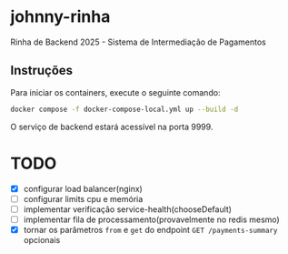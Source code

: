 # johnny-rinha

Rinha de Backend 2025 - Sistema de Intermediação de Pagamentos

## Instruções

Para iniciar os containers, execute o seguinte comando:

```bash
docker compose -f docker-compose-local.yml up --build -d
```

O serviço de backend estará acessível na porta 9999.

# TODO

- [x] configurar load balancer(nginx)
- [ ] configurar limits cpu e memória
- [ ] implementar verificação service-health(chooseDefault)
- [ ] implementar fila de processamento(provavelmente no redis mesmo)
- [x] tornar os parâmetros `from` e `get` do endpoint `GET /payments-summary` opcionais
